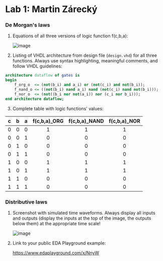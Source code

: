 # Lab 1: Martin Zárecký

### De Morgan's laws

1. Equations of all three versions of logic function f(c,b,a):

   ![image](https://user-images.githubusercontent.com/80918583/155199717-9883a0c7-b89a-43d3-9dd2-60cbdea640ec.png)

2. Listing of VHDL architecture from design file (`design.vhd`) for all three functions. Always use syntax highlighting, meaningful comments, and follow VHDL guidelines:

```vhdl
architecture dataflow of gates is
begin
    f_org_o  <= (not(b_i) and a_i) or (not(c_i) and not(b_i));
    f_nand_o <= ((not(b_i) nand a_i) nand (not(c_i) nand not(b_i)));
    f_nor_o  <= (not((b_i nor not(a_i)) nor (c_i nor b_i)));   
end architecture dataflow;
```

3. Complete table with logic functions' values:

| **c** | **b** |**a** | **f(c,b,a)_ORG** | **f(c,b,a)_NAND** | **f(c,b,a)_NOR** |
| :-: | :-: | :-: | :-: | :-: | :-: |
| 0 | 0 | 0 | 1 | 1 | 1 |
| 0 | 0 | 1 | 0 | 0 | 0 |
| 0 | 1 | 0 | 0 | 0 | 0 |
| 0 | 1 | 1 | 0 | 0 | 0 |
| 1 | 0 | 0 | 1 | 1 | 1 |
| 1 | 0 | 1 | 1 | 1 | 1 |
| 1 | 1 | 0 | 0 | 0 | 0 |
| 1 | 1 | 1 | 0 | 0 | 0 |

### Distributive laws

1. Screenshot with simulated time waveforms. Always display all inputs and outputs (display the inputs at the top of the image, the outputs below them) at the appropriate time scale!

   ![image](https://user-images.githubusercontent.com/80918583/155193656-ea898cfe-1b4c-4053-a60d-139cc81ea6ad.png)

2. Link to your public EDA Playground example:

   https://www.edaplayground.com/x/NnyW
